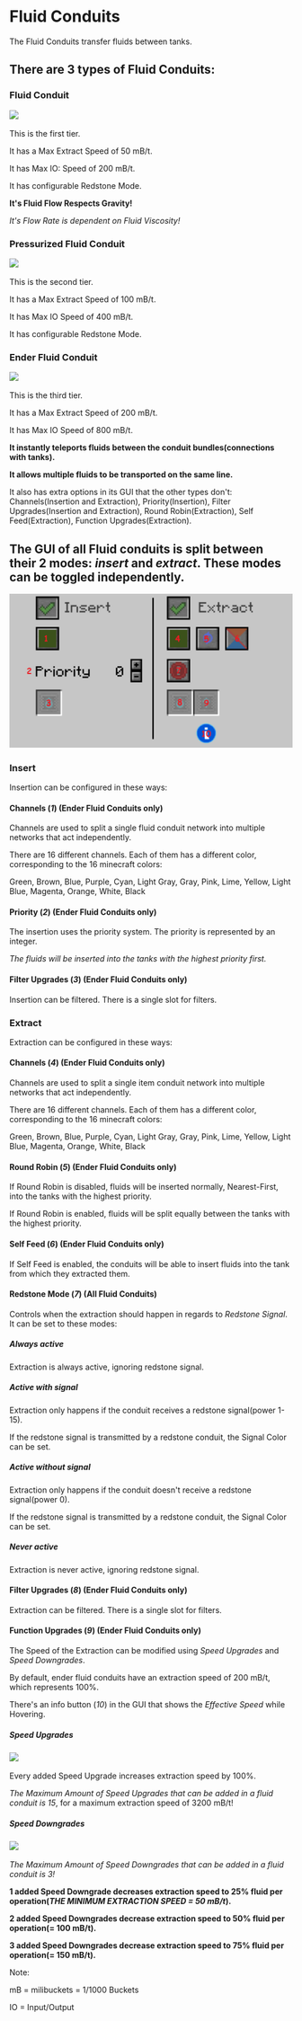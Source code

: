 # Fluid Conduits

The Fluid Conduits transfer fluids between tanks.

## There are 3 types of Fluid Conduits:

### Fluid Conduit
![](http://loenwind.info/eio/Fluid_Conduit.png)

This is the first tier.

It has a Max Extract Speed of 50 mB/t.

It has Max IO: Speed of 200 mB/t.

It has configurable Redstone Mode.

**It's Fluid Flow Respects Gravity!**

*It's Flow Rate is dependent on Fluid Viscosity!*

### Pressurized Fluid Conduit
![](http://loenwind.info/eio/Pressurized_Fluid_Conduit.png)

This is the second tier.

It has a Max Extract Speed of 100 mB/t.

It has Max IO Speed of 400 mB/t.

It has configurable Redstone Mode.

### Ender Fluid Conduit
![](http://loenwind.info/eio/Ender_Fluid_Conduit.png)

This is the third tier.

It has a Max Extract Speed of 200 mB/t.

It has Max IO Speed of 800 mB/t.

**It instantly teleports fluids between the conduit bundles(connections with tanks).**

**It allows multiple fluids to be transported on the same line.**

It also has extra options in its GUI that the other types don't: Channels(Insertion and Extraction), Priority(Insertion), Filter Upgrades(Insertion and Extraction), Round Robin(Extraction), Self Feed(Extraction), Function Upgrades(Extraction).

## The GUI of all Fluid conduits is split between their 2 modes: *insert* and *extract*. These modes can be toggled independently.
![Ender Fluid Conduit GUI](https://github.com/paul-soporan/enderio-wiki/blob/master/images/GUIs/Ender-Fluid-Conduit-GUI.png)

### Insert

Insertion can be configured in these ways:

#### Channels (*1*) (Ender Fluid Conduits only)

Channels are used to split a single fluid conduit network into multiple networks that act independently.

There are 16 different channels. Each of them has a different color, corresponding to the 16 minecraft colors: 

Green, Brown, Blue, Purple, Cyan, Light Gray, Gray, Pink, Lime, Yellow, Light Blue, Magenta, Orange, White, Black

#### Priority (*2*) (Ender Fluid Conduits only)

The insertion uses the priority system. The priority is represented by an integer.

*The fluids will be inserted into the tanks with the highest priority first.*

#### Filter Upgrades (*3*) (Ender Fluid Conduits only)

Insertion can be filtered. There is a single slot for filters.

### Extract

Extraction can be configured in these ways:

#### Channels (*4*) (Ender Fluid Conduits only)

Channels are used to split a single item conduit network into multiple networks that act independently.

There are 16 different channels. Each of them has a different color, corresponding to the 16 minecraft colors: 

Green, Brown, Blue, Purple, Cyan, Light Gray, Gray, Pink, Lime, Yellow, Light Blue, Magenta, Orange, White, Black

#### Round Robin (*5*) (Ender Fluid Conduits only)

If Round Robin is disabled, fluids will be inserted normally, Nearest-First, into the tanks with the highest priority.

If Round Robin is enabled, fluids will be split equally between the tanks with the highest priority.

#### Self Feed (*6*) (Ender Fluid Conduits only)

If Self Feed is enabled, the conduits will be able to insert fluids into the tank from which they extracted them.

#### Redstone Mode (*7*) (All Fluid Conduits)

Controls when the extraction should happen in regards to *Redstone Signal*. It can be set to these modes:

##### Always active
Extraction is always active, ignoring redstone signal.

##### Active with signal
Extraction only happens if the conduit receives a redstone signal(power 1-15).

If the redstone signal is transmitted by a redstone conduit, the Signal Color can be set.

##### Active without signal
Extraction only happens if the conduit doesn't receive a redstone signal(power 0).

If the redstone signal is transmitted by a redstone conduit, the Signal Color can be set.

##### Never active
Extraction is never active, ignoring redstone signal.

#### Filter Upgrades (*8*) (Ender Fluid Conduits only)

Extraction can be filtered. There is a single slot for filters.

#### Function Upgrades (*9*) (Ender Fluid Conduits only)

The Speed of the Extraction can be modified using *Speed Upgrades* and *Speed Downgrades*.

By default, ender fluid conduits have an extraction speed of 200 mB/t, which represents 100%.

There's an info button (*10*) in the GUI that shows the *Effective Speed* while Hovering.

##### Speed Upgrades
![](http://loenwind.info/eio/Item_Conduit_Speed_Upgrade.png)

Every added Speed Upgrade increases extraction speed by 100%.

*The Maximum Amount of Speed Upgrades that can be added in a fluid conduit is 15*, for a maximum extraction speed of 3200 mB/t!

##### Speed Downgrades
![](http://loenwind.info/eio/Item_Conduit_Speed_Downgrade.png)

*The Maximum Amount of Speed Downgrades that can be added in a fluid conduit is 3!*

**1 added Speed Downgrade decreases extraction speed to 25% fluid per operation(*THE MINIMUM EXTRACTION SPEED = 50 mB/t*).**

**2 added Speed Downgrades decrease extraction speed to 50% fluid per operation(= 100 mB/t).**

**3 added Speed Downgrades decrease extraction speed to 75% fluid per operation(= 150 mB/t).**


Note:

mB = milibuckets = 1/1000 Buckets

IO = Input/Output
